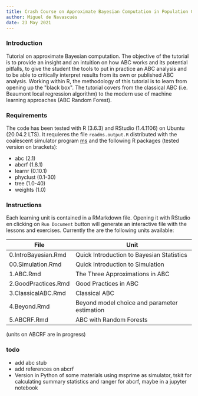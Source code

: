 ```yaml
---
title: Crash Course on Approximate Bayesian Computation in Population Genetics
author: Miguel de Navascués
date: 23 May 2021
---
```


### Introduction

Tutorial on approximate Bayesian computation. The objective of the tutorial is to provide an insight and an intuition on how ABC works and its potential pitfalls, to give the student the tools to put in practice an ABC analysis and to be able to critically interpret results from its own or published ABC analysis. Working within R, the methodology of this tutorial is to learn from opening up the "black box". The tutorial covers from the classical ABC (i.e. Beaumont local regression algorithm) to the modern use of machine learning approaches (ABC Random Forest).

### Requirements

The code has been tested with R (3.6.3) and RStudio (1.4.1106) on Ubuntu (20.04.2 LTS). It requieres the file `readms.output.R` distributed with the coalescent simulator program [ms](http://home.uchicago.edu/~rhudson1/source/mksamples.html) and the following R packages (tested version on brackets):

* abc (2.1)
* abcrf (1.8.1)
* learnr (0.10.1)
* phyclust (0.1-30)
* tree (1.0-40)
* weights (1.0)

### Instructions

Each learning unit is contained in a RMarkdown file. Opening it with RStudio en clicking on `Run Document` button will generate an interactive file with the lessons and exercises. Currently the are the following units available:

File | Unit
---|----------
0.IntroBayesian.Rmd | Quick Introduction to Bayesian Statistics
00.Simulation.Rmd | Quick Introduction to Simulation
1.ABC.Rmd | The Three Approximations in ABC
2.GoodPractices.Rmd | Good Practices in ABC
3.ClassicalABC.Rmd | Classical ABC
4.Beyond.Rmd | Beyond model choice and parameter estimation
5.ABCRF.Rmd | ABC with Random Forests

(units on ABCRF are in progress)

### todo

* add abc stub
* add references on abcrf
* Version in Python of some materials using msprime as simulator, tskit for calculating summary statistics and ranger for abcrf, maybe in a jupyter notebook

